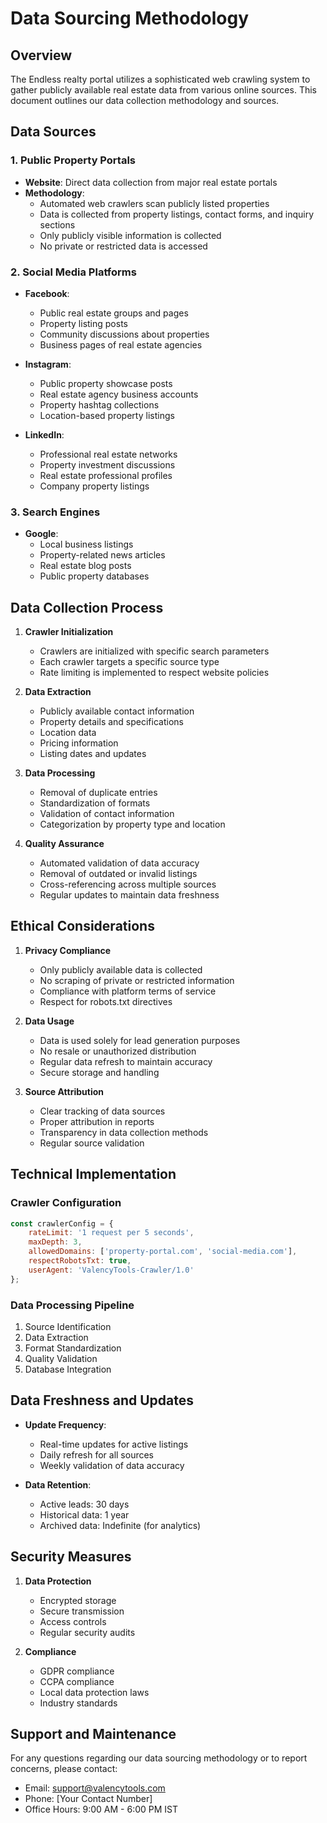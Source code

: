 # Data Sourcing Methodology

## Overview
The Endless realty portal utilizes a sophisticated web crawling system to gather publicly available real estate data from various online sources. This document outlines our data collection methodology and sources.

## Data Sources

### 1. Public Property Portals
- **Website**: Direct data collection from major real estate portals
- **Methodology**: 
  - Automated web crawlers scan publicly listed properties
  - Data is collected from property listings, contact forms, and inquiry sections
  - Only publicly visible information is collected
  - No private or restricted data is accessed

### 2. Social Media Platforms
- **Facebook**: 
  - Public real estate groups and pages
  - Property listing posts
  - Community discussions about properties
  - Business pages of real estate agencies

- **Instagram**:
  - Public property showcase posts
  - Real estate agency business accounts
  - Property hashtag collections
  - Location-based property listings

- **LinkedIn**:
  - Professional real estate networks
  - Property investment discussions
  - Real estate professional profiles
  - Company property listings

### 3. Search Engines
- **Google**:
  - Local business listings
  - Property-related news articles
  - Real estate blog posts
  - Public property databases

## Data Collection Process

1. **Crawler Initialization**
   - Crawlers are initialized with specific search parameters
   - Each crawler targets a specific source type
   - Rate limiting is implemented to respect website policies

2. **Data Extraction**
   - Publicly available contact information
   - Property details and specifications
   - Location data
   - Pricing information
   - Listing dates and updates

3. **Data Processing**
   - Removal of duplicate entries
   - Standardization of formats
   - Validation of contact information
   - Categorization by property type and location

4. **Quality Assurance**
   - Automated validation of data accuracy
   - Removal of outdated or invalid listings
   - Cross-referencing across multiple sources
   - Regular updates to maintain data freshness

## Ethical Considerations

1. **Privacy Compliance**
   - Only publicly available data is collected
   - No scraping of private or restricted information
   - Compliance with platform terms of service
   - Respect for robots.txt directives

2. **Data Usage**
   - Data is used solely for lead generation purposes
   - No resale or unauthorized distribution
   - Regular data refresh to maintain accuracy
   - Secure storage and handling

3. **Source Attribution**
   - Clear tracking of data sources
   - Proper attribution in reports
   - Transparency in data collection methods
   - Regular source validation

## Technical Implementation

### Crawler Configuration
```javascript
const crawlerConfig = {
    rateLimit: '1 request per 5 seconds',
    maxDepth: 3,
    allowedDomains: ['property-portal.com', 'social-media.com'],
    respectRobotsTxt: true,
    userAgent: 'ValencyTools-Crawler/1.0'
};
```

### Data Processing Pipeline
1. Source Identification
2. Data Extraction
3. Format Standardization
4. Quality Validation
5. Database Integration

## Data Freshness and Updates

- **Update Frequency**: 
  - Real-time updates for active listings
  - Daily refresh for all sources
  - Weekly validation of data accuracy

- **Data Retention**:
  - Active leads: 30 days
  - Historical data: 1 year
  - Archived data: Indefinite (for analytics)

## Security Measures

1. **Data Protection**
   - Encrypted storage
   - Secure transmission
   - Access controls
   - Regular security audits

2. **Compliance**
   - GDPR compliance
   - CCPA compliance
   - Local data protection laws
   - Industry standards

## Support and Maintenance

For any questions regarding our data sourcing methodology or to report concerns, please contact:
- Email: support@valencytools.com
- Phone: [Your Contact Number]
- Office Hours: 9:00 AM - 6:00 PM IST 